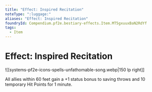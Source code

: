 ```yaml
---
title: "Effect: Inspired Recitation"
noteType: ":luggage:"
aliases: "Effect: Inspired Recitation"
foundryId: Compendium.pf2e.bestiary-effects.Item.MT5gxuuxBaN2RdYf
tags:
  - Item
---
```


# Effect: Inspired Recitation
![[systems-pf2e-icons-spells-unfathomable-song.webp|150 lp right]]

All allies within 60 feet gain a +1 status bonus to saving throws and 10 temporary Hit Points for 1 minute.
